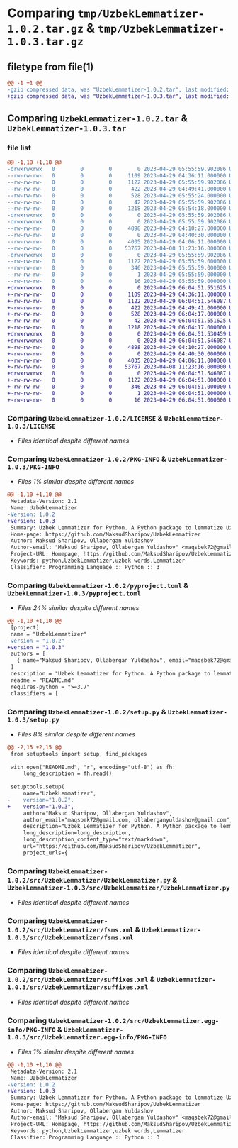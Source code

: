 # Comparing `tmp/UzbekLemmatizer-1.0.2.tar.gz` & `tmp/UzbekLemmatizer-1.0.3.tar.gz`

## filetype from file(1)

```diff
@@ -1 +1 @@
-gzip compressed data, was "UzbekLemmatizer-1.0.2.tar", last modified: Sat Apr 29 05:55:59 2023, max compression
+gzip compressed data, was "UzbekLemmatizer-1.0.3.tar", last modified: Sat Apr 29 06:04:51 2023, max compression
```

## Comparing `UzbekLemmatizer-1.0.2.tar` & `UzbekLemmatizer-1.0.3.tar`

### file list

```diff
@@ -1,18 +1,18 @@
-drwxrwxrwx   0        0        0        0 2023-04-29 05:55:59.902086 UzbekLemmatizer-1.0.2/
--rw-rw-rw-   0        0        0     1109 2023-04-29 04:36:11.000000 UzbekLemmatizer-1.0.2/LICENSE
--rw-rw-rw-   0        0        0     1122 2023-04-29 05:55:59.902086 UzbekLemmatizer-1.0.2/PKG-INFO
--rw-rw-rw-   0        0        0      422 2023-04-29 04:49:41.000000 UzbekLemmatizer-1.0.2/README.md
--rw-rw-rw-   0        0        0      528 2023-04-29 05:55:24.000000 UzbekLemmatizer-1.0.2/pyproject.toml
--rw-rw-rw-   0        0        0       42 2023-04-29 05:55:59.902086 UzbekLemmatizer-1.0.2/setup.cfg
--rw-rw-rw-   0        0        0     1218 2023-04-29 05:54:18.000000 UzbekLemmatizer-1.0.2/setup.py
-drwxrwxrwx   0        0        0        0 2023-04-29 05:55:59.902086 UzbekLemmatizer-1.0.2/src/
-drwxrwxrwx   0        0        0        0 2023-04-29 05:55:59.902086 UzbekLemmatizer-1.0.2/src/UzbekLemmatizer/
--rw-rw-rw-   0        0        0     4898 2023-04-29 04:10:27.000000 UzbekLemmatizer-1.0.2/src/UzbekLemmatizer/UzbekLemmatizer.py
--rw-rw-rw-   0        0        0        0 2023-04-29 04:40:30.000000 UzbekLemmatizer-1.0.2/src/UzbekLemmatizer/__init__.py
--rw-rw-rw-   0        0        0     4035 2023-04-29 04:06:11.000000 UzbekLemmatizer-1.0.2/src/UzbekLemmatizer/fsms.xml
--rw-rw-rw-   0        0        0    53767 2023-04-08 11:23:16.000000 UzbekLemmatizer-1.0.2/src/UzbekLemmatizer/suffixes.xml
-drwxrwxrwx   0        0        0        0 2023-04-29 05:55:59.902086 UzbekLemmatizer-1.0.2/src/UzbekLemmatizer.egg-info/
--rw-rw-rw-   0        0        0     1122 2023-04-29 05:55:59.000000 UzbekLemmatizer-1.0.2/src/UzbekLemmatizer.egg-info/PKG-INFO
--rw-rw-rw-   0        0        0      346 2023-04-29 05:55:59.000000 UzbekLemmatizer-1.0.2/src/UzbekLemmatizer.egg-info/SOURCES.txt
--rw-rw-rw-   0        0        0        1 2023-04-29 05:55:59.000000 UzbekLemmatizer-1.0.2/src/UzbekLemmatizer.egg-info/dependency_links.txt
--rw-rw-rw-   0        0        0       16 2023-04-29 05:55:59.000000 UzbekLemmatizer-1.0.2/src/UzbekLemmatizer.egg-info/top_level.txt
+drwxrwxrwx   0        0        0        0 2023-04-29 06:04:51.551625 UzbekLemmatizer-1.0.3/
+-rw-rw-rw-   0        0        0     1109 2023-04-29 04:36:11.000000 UzbekLemmatizer-1.0.3/LICENSE
+-rw-rw-rw-   0        0        0     1122 2023-04-29 06:04:51.546087 UzbekLemmatizer-1.0.3/PKG-INFO
+-rw-rw-rw-   0        0        0      422 2023-04-29 04:49:41.000000 UzbekLemmatizer-1.0.3/README.md
+-rw-rw-rw-   0        0        0      528 2023-04-29 06:04:17.000000 UzbekLemmatizer-1.0.3/pyproject.toml
+-rw-rw-rw-   0        0        0       42 2023-04-29 06:04:51.551625 UzbekLemmatizer-1.0.3/setup.cfg
+-rw-rw-rw-   0        0        0     1218 2023-04-29 06:04:17.000000 UzbekLemmatizer-1.0.3/setup.py
+drwxrwxrwx   0        0        0        0 2023-04-29 06:04:51.530459 UzbekLemmatizer-1.0.3/src/
+drwxrwxrwx   0        0        0        0 2023-04-29 06:04:51.546087 UzbekLemmatizer-1.0.3/src/UzbekLemmatizer/
+-rw-rw-rw-   0        0        0     4898 2023-04-29 04:10:27.000000 UzbekLemmatizer-1.0.3/src/UzbekLemmatizer/UzbekLemmatizer.py
+-rw-rw-rw-   0        0        0        0 2023-04-29 04:40:30.000000 UzbekLemmatizer-1.0.3/src/UzbekLemmatizer/__init__.py
+-rw-rw-rw-   0        0        0     4035 2023-04-29 04:06:11.000000 UzbekLemmatizer-1.0.3/src/UzbekLemmatizer/fsms.xml
+-rw-rw-rw-   0        0        0    53767 2023-04-08 11:23:16.000000 UzbekLemmatizer-1.0.3/src/UzbekLemmatizer/suffixes.xml
+drwxrwxrwx   0        0        0        0 2023-04-29 06:04:51.546087 UzbekLemmatizer-1.0.3/src/UzbekLemmatizer.egg-info/
+-rw-rw-rw-   0        0        0     1122 2023-04-29 06:04:51.000000 UzbekLemmatizer-1.0.3/src/UzbekLemmatizer.egg-info/PKG-INFO
+-rw-rw-rw-   0        0        0      346 2023-04-29 06:04:51.000000 UzbekLemmatizer-1.0.3/src/UzbekLemmatizer.egg-info/SOURCES.txt
+-rw-rw-rw-   0        0        0        1 2023-04-29 06:04:51.000000 UzbekLemmatizer-1.0.3/src/UzbekLemmatizer.egg-info/dependency_links.txt
+-rw-rw-rw-   0        0        0       16 2023-04-29 06:04:51.000000 UzbekLemmatizer-1.0.3/src/UzbekLemmatizer.egg-info/top_level.txt
```

### Comparing `UzbekLemmatizer-1.0.2/LICENSE` & `UzbekLemmatizer-1.0.3/LICENSE`

 * *Files identical despite different names*

### Comparing `UzbekLemmatizer-1.0.2/PKG-INFO` & `UzbekLemmatizer-1.0.3/PKG-INFO`

 * *Files 1% similar despite different names*

```diff
@@ -1,10 +1,10 @@
 Metadata-Version: 2.1
 Name: UzbekLemmatizer
-Version: 1.0.2
+Version: 1.0.3
 Summary: Uzbek Lemmatizer for Python. A Python package to lemmatize Uzbek words.
 Home-page: https://github.com/MaksudSharipov/UzbekLemmatizer
 Author: Maksud Sharipov, Ollabergan Yuldashov
 Author-email: "Maksud Sharipov, Ollabergan Yuldashov" <maqsbek72@gmail.com>
 Project-URL: Homepage, https://github.com/MaksudSharipov/UzbekLemmatizer
 Keywords: python,UzbekLemmatizer,uzbek words,Lemmatizer
 Classifier: Programming Language :: Python :: 3
```

### Comparing `UzbekLemmatizer-1.0.2/pyproject.toml` & `UzbekLemmatizer-1.0.3/pyproject.toml`

 * *Files 24% similar despite different names*

```diff
@@ -1,10 +1,10 @@
 [project]
 name = "UzbekLemmatizer"
-version = "1.0.2"
+version = "1.0.3"
 authors = [
   { name="Maksud Sharipov, Ollabergan Yuldashov", email="maqsbek72@gmail.com" },
 ]
 description = "Uzbek Lemmatizer for Python. A Python package to lemmatize Uzbek words."
 readme = "README.md"
 requires-python = ">=3.7"
 classifiers = [
```

### Comparing `UzbekLemmatizer-1.0.2/setup.py` & `UzbekLemmatizer-1.0.3/setup.py`

 * *Files 8% similar despite different names*

```diff
@@ -2,15 +2,15 @@
 from setuptools import setup, find_packages
 
 with open("README.md", "r", encoding="utf-8") as fh:
     long_description = fh.read()
 
 setuptools.setup(
     name="UzbekLemmatizer",
-    version="1.0.2",
+    version="1.0.3",
     author="Maksud Sharipov, Ollabergan Yuldashov",
     author_email="maqsbek72@gmail.com, ollaberganyuldashov@gmail.com",
     description="Uzbek Lemmatizer for Python. A Python package to lemmatize Uzbek words.",
     long_description=long_description,
     long_description_content_type="text/markdown",
     url="https://github.com/MaksudSharipov/UzbekLemmatizer",
     project_urls={
```

### Comparing `UzbekLemmatizer-1.0.2/src/UzbekLemmatizer/UzbekLemmatizer.py` & `UzbekLemmatizer-1.0.3/src/UzbekLemmatizer/UzbekLemmatizer.py`

 * *Files identical despite different names*

### Comparing `UzbekLemmatizer-1.0.2/src/UzbekLemmatizer/fsms.xml` & `UzbekLemmatizer-1.0.3/src/UzbekLemmatizer/fsms.xml`

 * *Files identical despite different names*

### Comparing `UzbekLemmatizer-1.0.2/src/UzbekLemmatizer/suffixes.xml` & `UzbekLemmatizer-1.0.3/src/UzbekLemmatizer/suffixes.xml`

 * *Files identical despite different names*

### Comparing `UzbekLemmatizer-1.0.2/src/UzbekLemmatizer.egg-info/PKG-INFO` & `UzbekLemmatizer-1.0.3/src/UzbekLemmatizer.egg-info/PKG-INFO`

 * *Files 1% similar despite different names*

```diff
@@ -1,10 +1,10 @@
 Metadata-Version: 2.1
 Name: UzbekLemmatizer
-Version: 1.0.2
+Version: 1.0.3
 Summary: Uzbek Lemmatizer for Python. A Python package to lemmatize Uzbek words.
 Home-page: https://github.com/MaksudSharipov/UzbekLemmatizer
 Author: Maksud Sharipov, Ollabergan Yuldashov
 Author-email: "Maksud Sharipov, Ollabergan Yuldashov" <maqsbek72@gmail.com>
 Project-URL: Homepage, https://github.com/MaksudSharipov/UzbekLemmatizer
 Keywords: python,UzbekLemmatizer,uzbek words,Lemmatizer
 Classifier: Programming Language :: Python :: 3
```

